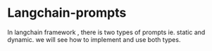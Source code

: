 # Langchain-prompts
In langchain framework , there is two types of prompts ie. static and dynamic. we will see how to implement and use both types. 
